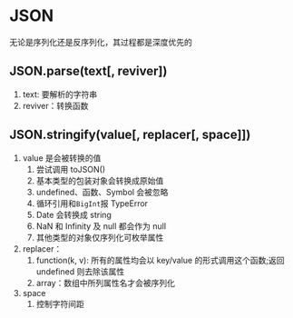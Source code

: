 # JSON

无论是序列化还是反序列化，其过程都是深度优先的

## JSON.parse(text[, reviver])

1. text: 要解析的字符串
2. reviver：转换函数

## JSON.stringify(value[, replacer[, space]])

1. value 是会被转换的值
   1. 尝试调用 toJSON()
   2. 基本类型的包装对象会转换成原始值
   3. undefined、函数、Symbol 会被忽略
   4. 循环引用和`BigInt`报 TypeError
   5. Date 会转换成 string
   6. NaN 和 Infinity 及 null 都会作为 null
   7. 其他类型的对象仅序列化可枚举属性
2. replacer：
   1. function(k, v): 所有的属性均会以 key/value 的形式调用这个函数;返回 undefined 则去除该属性
   2. array：数组中所列属性名才会被序列化
3. space
   1. 控制字符间距
